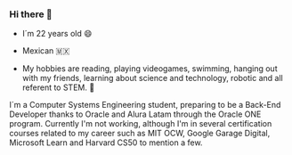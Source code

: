 ### Hi there 👋

- I´m 22 years old 😄

- Mexican 🇲🇽

- My hobbies are reading, playing videogames, swimming, 
hanging out with my friends, learning about science and technology, robotic and all referent to STEM. 🤖

I´m a Computer Systems Engineering student, preparing to be a Back-End Developer thanks to Oracle and Alura Latam through the Oracle ONE program. Currently I'm not working, although I'm in several certification courses related to my career such as MIT OCW, Google Garage Digital, Microsoft Learn and Harvard CS50 to mention a few.
